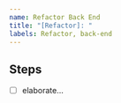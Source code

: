 ```yaml
---
name: Refactor Back End
title: "[Refactor]: "
labels: Refactor, back-end
---
```


## Steps
- [ ] elaborate...